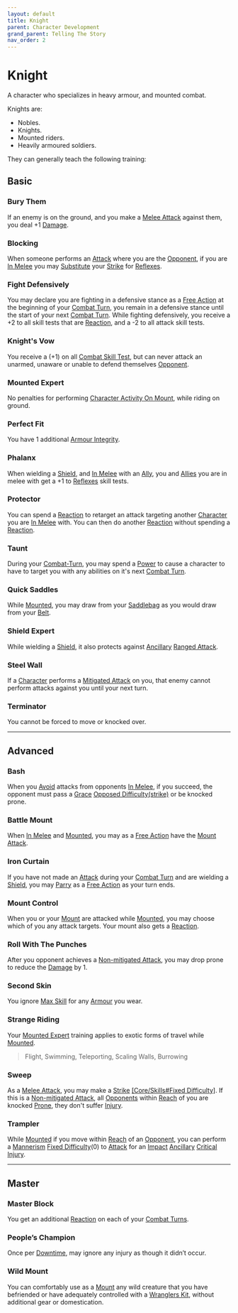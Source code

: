 ```yaml
---
layout: default
title: Knight
parent: Character Development
grand_parent: Telling The Story
nav_order: 2
---
```

# Knight
A character who specializes in heavy armour, and mounted combat.

Knights are: 
* Nobles.
* Knights.
* Mounted riders.
* Heavily armoured soldiers.

They can generally teach the following training:

## Basic

### Bury Them
If an enemy is on the ground, and you make a [Melee Attack](Core/Terminology#Melee%20Attack) against them, you deal +1 [Damage](Core/Terminology#Damage).

### Blocking
When someone performs an [Attack](Core/Terminology#Attack) where you are the [Opponent](Core/Terminology#Opponent), if you are [In Melee](Core/Effects#In%20Melee) you may [Substitute](Core/Terminology#Substitute) your [Strike](Core/Strength#Strike) for [Reflexes](Core/Agility#Reflexes).

### Fight Defensively
You may declare you are fighting in a defensive stance as a [Free Action](Core/Terminology#Free%20Action) at the beginning of your [Combat Turn](Core/Terminology#Combat%20Turn), you remain in a defensive stance until the start of your next [Combat Turn](Core/Terminology#Combat%20Turn). While fighting defensively, you receive a +2 to all skill tests that are [Reaction](Core/Terminology#Reaction), and a -2 to all attack skill tests.

### Knight's Vow
You receive a (+1) on all [Combat Skill Test](Core/Terminology#Combat%20Action), but can never attack an unarmed, unaware or unable to defend themselves [Opponent](Core/Terminology#Opponent). 

### Mounted Expert
No penalties for performing [Character Activity On Mount](Mounts#Character%20Activity%20On%20Mount), while riding on ground.

### Perfect Fit
You have 1 additional [Armour Integrity](Core/Armour#Armour%20Integrity).

### Phalanx
When wielding a [Shield](Core/Terminology#Shield), and [In Melee](Core/Effects#In%20Melee) with an [Ally](Core/Terminology#Ally), you and [Allies](Core/Terminology#Ally) you are in melee with get a +1 to [Reflexes](Core/Agility#Reflexes) skill tests.

### Protector
You can spend a [Reaction](Core/Terminology#Reaction) to retarget an attack targeting another [Character](Core/Terminology#Character) you are [In Melee](Core/Effects#In%20Melee) with. You can then do another [Reaction](Core/Terminology#Reaction) without spending a [Reaction](Core/Terminology#Reaction).

### Taunt
During your [Combat-Turn](Core/Combat-Turn), you may spend a [Power](Core/Stats#Power) to cause a character to have to target you with any abilities on it's next [Combat Turn](Core/Terminology#Combat%20Turn).

### Quick Saddles
While [Mounted](Core/Terminology#Mounted), you may draw from your [Saddlebag](Storage#Saddlebag) as you would draw from your [Belt](Storage#Belt).

### Shield Expert
While wielding a [Shield](Core/Terminology#Shield), it also protects against [Ancillary](Core/Injury#Ancillary) [Ranged Attack](Core/Terminology#Ranged%20Attack).

### Steel Wall
If a [Character](Core/Terminology#Character) performs a [Mitigated Attack](Core/Terminology#Mitigated%20Attack) on you, that enemy cannot perform attacks against you until your next turn.

### Terminator
You cannot be forced to move or knocked over.


---

## Advanced

### Bash
When you [Avoid](Core/Reacting-To-Attacks#Avoid) attacks from opponents [In Melee](Core/Effects#In%20Melee), if you succeed, the opponent must pass a [Grace](Core/Agility#Grace) [Opposed Difficulty(strike)](Core/Skills#Opposed%20Difficulty) or be knocked prone.

### Battle Mount
When [In Melee](Core/Effects#In%20Melee) and [Mounted](Core/Terminology#Mounted), you may as a [Free Action](Core/Terminology#Free%20Action) have the [Mount](Mounts) [Attack](Core/Terminology#Attack).

### Iron Curtain
If you have not made an [Attack](Core/Terminology#Attack) during your [Combat Turn](Core/Terminology#Combat%20Turn) and are wielding a [Shield](Core/Terminology#Shield), you may [Parry](Core/Special-Combat-Actions#Parry) as a [Free Action](Core/Terminology#Free%20Action) as your turn ends.

### Mount Control
When you or your [Mount](Mounts) are attacked while [Mounted](Core/Terminology#Mounted), you may choose which of you any attack targets. Your mount also gets a [Reaction](Core/Terminology#Reaction).

### Roll With The Punches
After you opponent achieves a [Non-mitigated Attack](Core/Terminology#Non-mitigated%20Attack), you may drop prone to reduce the [Damage](Core/Terminology#Damage) by 1.

### Second Skin
You ignore [Max Skill](Core/Armour#Skill%20Penalty) for any [Armour](Core/Armour) you wear.

### Strange Riding
Your [Mounted Expert](#Mounted%20Expert) training applies to exotic forms of travel while [Mounted](Core/Terminology#Mounted).

> Flight, Swimming, Teleporting, Scaling Walls, Burrowing

### Sweep
As a [Melee Attack](Core/Terminology#Melee%20Attack), you may make a [Strike](Core/Strength#Strike) [[Core/Skills#Fixed Difficulty]](0). If this is a [Non-mitigated Attack](Core/Terminology#Non-mitigated%20Attack), all [Opponents](Core/Terminology#Opponent) within [Reach](Core/Movement#Reach) of you are knocked [Prone](Core/Effects#Prone), they don't suffer [Injury](Core/Injury).

### Trampler
While [Mounted](Core/Terminology#Mounted) if you move within [Reach](Core/Movement#Reach) of an [Opponent](Core/Terminology#Opponent), you can perform a [Mannerism](Core/Communication#Mannerism) [Fixed Difficulty](Core/Skills#Fixed%20Difficulty)(0) to [Attack](Core/Terminology#Attack) for an [Impact](Core/Injury#Impact) [Ancillary](Core/Injury#Ancillary) [Critical Injury](Core/Injury#Critical%20Injury).

---

## Master

### Master Block
You get an additional [Reaction](Core/Terminology#Reaction) on each of your [Combat Turns](Core/Terminology#Combat%20Turn).

### People’s Champion
Once per [Downtime](Telling-The-Story#Downtime), may ignore any injury as though it didn’t occur.

### Wild Mount
You can comfortably use as a [Mount](Mounts) any wild creature that you have befriended or have adequately controlled with a [Wranglers Kit](Example-Gear#Wranglers%20Kit), without additional gear or domestication.
